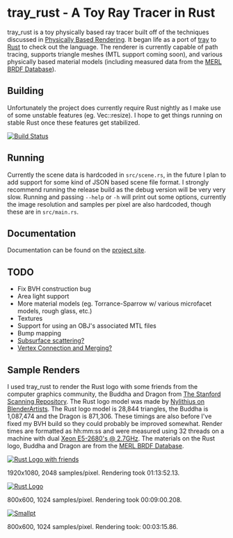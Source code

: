 tray\_rust - A Toy Ray Tracer in Rust
===
tray\_rust is a toy physically based ray tracer built off of the techniques
discussed in [Physically Based Rendering](http://pbrt.org/). It began life as a port of
[tray](https://github.com/Twinklebear/tray) to [Rust](http://www.rust-lang.org) to check out the language.
The renderer is currently capable of path tracing, supports triangle meshes (MTL support coming soon),
and various physically based material models (including measured data from the
[MERL BRDF Database](http://www.merl.com/brdf/)).

Building
---
Unfortunately the project does currently require Rust nightly as I make use of some unstable features
(eg. Vec::resize). I hope to get things running on stable Rust once these features get stabilized.

[![Build Status](https://travis-ci.org/Twinklebear/tray_rust.svg?branch=master)](https://travis-ci.org/Twinklebear/tray_rust)

Running
---
Currently the scene data is hardcoded in `src/scene.rs`, in the future I plan to add support for some
kind of JSON based scene file format. I strongly recommend running the release build as the debug version
will be very very slow. Running and passing `--help` or `-h` will print out some options, currently
the image resolution and samples per pixel are also hardcoded, though these are in `src/main.rs`.

Documentation
---
Documentation can be found on the [project site](http://www.willusher.io/tray_rust/tray_rust/).

TODO
---
- Fix BVH construction bug
- Area light support
- More material models (eg. Torrance-Sparrow w/ various microfacet models, rough glass, etc.)
- Textures
- Support for using an OBJ's associated MTL files
- Bump mapping
- [Subsurface scattering?](http://en.wikipedia.org/wiki/Subsurface_scattering)
- [Vertex Connection and Merging?](http://iliyan.com/publications/VertexMerging)

Sample Renders
---
I used tray\_rust to render the Rust logo with some friends from the computer graphics community,
the Buddha and Dragon from [The Stanford Scanning Repository](http://graphics.stanford.edu/data/3Dscanrep/).
The Rust logo model was made by
[Nylithius on BlenderArtists](http://blenderartists.org/forum/showthread.php?362836-Rust-language-3D-logo).
The Rust logo model is 28,844 triangles, the Buddha is 1,087,474 and the Dragon is 871,306. These timings
are also before I've fixed my BVH build so they could probably be improved somewhat.
Render times are formatted as hh:mm:ss and were measured using 32 threads on a machine with dual
[Xeon E5-2680's @ 2.7GHz](http://ark.intel.com/products/64583/Intel-Xeon-Processor-E5-2680-20M-Cache-2_70-GHz-8_00-GTs-Intel-QPI).
The materials on the Rust logo, Buddha and Dragon are from the [MERL BRDF Database](http://www.merl.com/brdf/).

[![Rust Logo with friends](http://i.imgur.com/9QU6fOU.png)](http://i.imgur.com/9QU6fOU.png)

1920x1080, 2048 samples/pixel. Rendering took 01:13:52.13.

[![Rust Logo](http://i.imgur.com/JouSgr5.png)](http://i.imgur.com/JouSgr5.png)

800x600, 1024 samples/pixel. Rendering took 00:09:00.208.

[![Smallpt](http://i.imgur.com/fUEv6Au.png)](http://i.imgur.com/fUEv6Au.png)

800x600, 1024 samples/pixel. Rendering took: 00:03:15.86.

